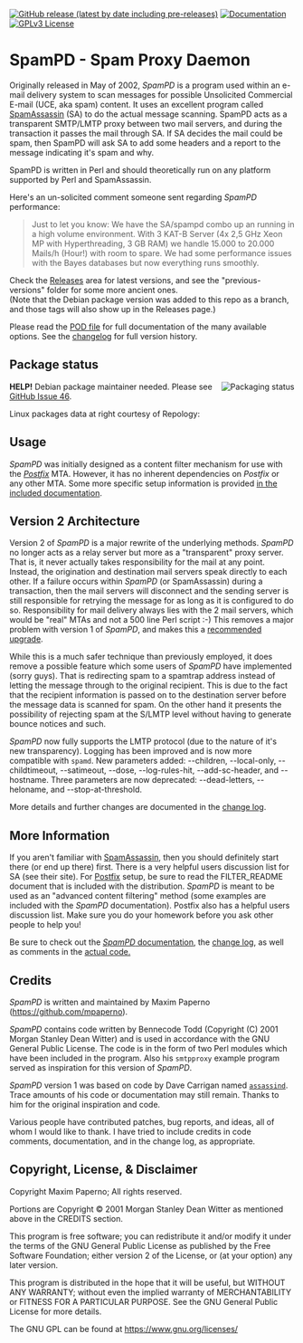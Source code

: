 [![GitHub release (latest by date including pre-releases)](https://img.shields.io/github/v/release/mpaperno/spampd?include_prereleases)](https://github.com/mpaperno/spampd/releases)
[![Documentation](https://img.shields.io/badge/POD-Documentation-39457E?logo=perl)](https://github.com/mpaperno/spampd/blob/master/spampd.pod)
[![GPLv3 License](https://img.shields.io/badge/license-GPLv3-blue.svg)](LICENSE.txt)

# SpamPD - Spam Proxy Daemon

Originally released in May of 2002, _SpamPD_ is a program used within an e-mail delivery system to scan messages for possible Unsolicited Commercial E-mail (UCE, aka spam) content.
It uses an excellent program called <a href="https://spamassassin.apache.org/" target="_new">SpamAssassin</a> (SA) to do the actual message scanning. SpamPD acts as a transparent SMTP/LMTP proxy between
two mail servers, and during the transaction it passes the mail through SA. If SA decides the mail could be spam, then SpamPD will ask SA to
add some headers and a report to the message indicating it's spam and why.

SpamPD is written in Perl and should theoretically run on any platform supported by Perl and SpamAssassin.

Here's an un-solicited comment someone sent regarding *SpamPD* performance:

> Just to let you know: We have the SA/spampd combo up an running in a high volume environment. With 3 KAT-B Server (4x 2,5 GHz Xeon MP
with Hyperthreading, 3 GB RAM) we handle 15.000 to 20.000 Mails/h (Hour!) with room to spare. We had some performance issues with the
Bayes databases but now everything runs smoothly.

Check the [Releases](https://github.com/mpaperno/spampd/releases) area for latest versions,
and see the "previous-versions" folder for some more ancient ones. <br/>
(Note that the Debian package version was added to this repo as a branch, and those tags will also show up in the Releases page.)

Please read the [POD file](https://github.com/mpaperno/spampd/blob/master/spampd.pod) for full documentation of the many available options.
See the [changelog](https://github.com/mpaperno/spampd/blob/master/changelog.txt) for full version history.

## Package status

<a href="https://repology.org/metapackage/spampd/versions" target="_new">
    <img src="https://repology.org/badge/vertical-allrepos/spampd.svg?exclude_unsupported=1&minversion=2.61&header=Latest+release+v2.62" alt="Packaging status" align="right">
</a>

**HELP!** Debian package maintainer needed. Please see [GitHub Issue 46](https://github.com/mpaperno/spampd/issues/46).

Linux packages data at right courtesy of Repology:


<h2>Usage</h2>
<p><i>SpamPD</i> was initially designed as a content filter mechanism for use with the <a href="http://www.postfix.org/"><i>Postfix</i></a> MTA.
However, it has no inherent dependencies on <i>Postfix</i> or any other MTA.
Some more specific setup information is provided <a href="https://github.com/mpaperno/spampd/blob/master/spampd.pod#installation-and-configuration">in the included documentation</a>.</p>

<h2>Version 2 Architecture</h2>
<p>Version 2 of <i>SpamPD</i> is a major rewrite of the underlying methods. <i>SpamPD</i>
 no longer acts as a relay server but more as a "transparent" proxy
server. That is, it never actually takes responsibility for the mail at
any point. Instead, the origination and destination mail servers speak
directly to each other. If a failure occurs within <i>SpamPD</i>
 (or SpamAssassin) during a transaction, then the mail servers will
disconnect and the sending server is still responsible for retrying the
message for as long as it is configured to do so. Responsibility for
mail delivery always lies with the 2 mail servers, which would be "real"
 MTAs and not a 500 line Perl script :-) This removes a major problem
with version 1 of <i>SpamPD</i>, and makes this a <u>recommended upgrade</u>.</p>
<p>While this is a much safer technique than previously employed, it does remove a possible feature which some users of <i>SpamPD</i>
 have implemented (sorry guys). That is redirecting spam to a spamtrap
address instead of letting the message through to the original
recipient. This is due to the fact that the recipient information is
passed on to the destination server before the message data is scanned
for spam. On the other hand it presents the possibility of rejecting
spam at the S/LMTP level without having to generate bounce notices and
such.</p>

<p><i>SpamPD</i> now fully supports the LMTP
 protocol (due to the nature of it's new transparency). Logging has been
 improved and is now more compatible with <code>spamd</code>.
 New parameters added: --children, --local-only, --childtimeout,
--satimeout, --dose, --log-rules-hit, --add-sc-header, and --hostname.
Three parameters are now deprecated: --dead-letters, --heloname, and
--stop-at-threshold.</p>
<p>More details and further changes are documented in the <a href="https://github.com/mpaperno/spampd/blob/master/changelog.txt">change log</a>.</p>

<h2>More Information</h2>

<p>If you aren't familiar with <a href="http://www.SpamAssassin.org/">SpamAssassin</a>,
 then you should definitely start there (or end up there) first. There
is a very helpful users discussion list for SA (see their site). For <a href="http://www.postfix.org/">Postfix</a> setup, be sure to read the FILTER_README document that is included with the distribution. <i>SpamPD</i> is meant to be used as an "advanced content filtering" method (some examples are included with the <i>SpamPD</i>
 documentation). Postfix also has a helpful users discussion list. Make
sure you do your homework before you ask other people to help you!</p>

<p>Be sure to check out the <a href="https://github.com/mpaperno/spampd/blob/master/spampd.pod"><i>SpamPD</i> documentation</a>, the <a href="https://github.com/mpaperno/spampd/blob/master/changelog.txt">change log</a>, as well as comments in the <a href="https://github.com/mpaperno/spampd/blob/master/spampd.pl">actual code.</a></p>

<h2>Credits</h2>
<p><i>SpamPD</i> is written and maintained by Maxim Paperno (<a href="https://github.com/mpaperno">https://github.com/mpaperno</a>).</p>
<p><i>SpamPD</i> contains code written by
Bennecode Todd (Copyright (C) 2001 Morgan Stanley Dean Witter) and is used
 in accordance with the GNU General Public License. The code is in the
form of two Perl modules which have been included in the program. Also
his <code>smtpproxy</code> example program served as inspiration for this version of <i>SpamPD</i>.</p>
<p><i>SpamPD</i> version 1 was based on code by Dave Carrigan named <a href="http://www.rudedog.org/assassind/"><code>assassind</code></a>. Trace amounts of his code or documentation may still remain. Thanks to him for the original inspiration and code.</p>
<p>Various people have contributed patches, bug reports, and ideas, all
of whom I would like to thank. I have tried to include credits in code
comments, documentation, and in the change log, as appropriate.</p>

<h2>Copyright, License, &amp; Disclaimer</h2>
<p>Copyright Maxim Paperno; All rights reserved.</p>
<p>Portions are Copyright © 2001 Morgan Stanley Dean Witter as mentioned above in the CREDITS section.</p>
<p>This program is free software; you can redistribute it and/or modify
it under the terms of the GNU General Public License as published by the
 Free Software Foundation; either version 2 of the License, or (at your
option) any later version.</p>
<p>This program is distributed in the hope that it will be useful, but
WITHOUT ANY WARRANTY; without even the implied warranty of
MERCHANTABILITY or FITNESS FOR A PARTICULAR PURPOSE. See the GNU General
 Public License for more details.</p>
<p>The GNU GPL can be found at <a href="https://www.gnu.org/licenses/" target="_blank">https://www.gnu.org/licenses/</a></p>
